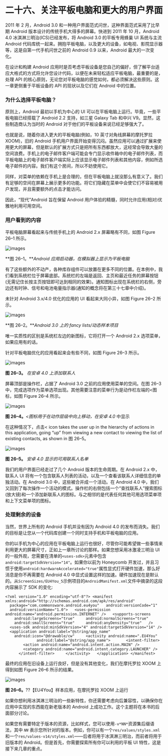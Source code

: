 # 二十六、关注平板电脑和更大的用户界面

2011 年 2 月，Android 3.0 和一种用户界面范式问世，这种界面范式采用了比早期 Android 版本设计的传统手机大得多的屏幕。快进到 2011 年 10 月，Android 4.0 冰淇淋三明治(ICS)已经发布，将 Android 3.0 的平板专用蜂巢 UI 系统与主流 Android 代码库统一起来。拥抱平板电脑，以及更大的设备，如电视、影院显示器等，这是自第一代手机问世之前的 Android 0.9 以来，Android 最大的一次变化。

在设计和构建 Android 应用时是否考虑平板设备是您自己的偏好，但了解平台适应大格式的方式将允许您设计代码，以便在未来轻松适应平板电脑，最重要的是，处理 API 的核心原则，无论您对平板电脑的感觉如何，都必须解决这些原则。这一章更侧重于平板设备的 API 的现状以及它们在 Android 中的位置。

### 为什么选择平板电脑？

原则上，Android 最初以手机为中心的 UI 可以在平板电脑上运行。毕竟，一些平板电脑已经搭载了 Android 2.2 支持，如三星 Galaxy Tab 和中兴 V9。显然，这些制造商认为当时的 Android 对于他们的平板设备来说已经足够强大了。

也就是说，随着你进入更大的平板电脑(例如，10 英寸对角线屏幕的摩托罗拉 XOOM)，旧的 Android 手机用户界面开始变得沉闷。虽然应用可以通过扩展来使用更大的屏幕，但是默认的扩展方式只是把所有东西都放大，这经常会导致大量的空间浪费。手机上的电子邮件客户端可能会专门显示收件箱中的电子邮件列表，而平板电脑上的电子邮件客户端实际上应该显示电子邮件列表和其他内容，例如所选电子邮件的内容。我们有这个房间，所以不妨使用它。

同样，对菜单的依赖在手机上是合理的，但在平板电脑上就没那么有意义了。我们有足够的空间在屏幕上展示更多的功能。将它们隐藏在菜单中会使它们不容易被用户发现，并且需要额外的点击才能访问。

因此，“现代”Android 旨在保留 Android 用户体验的精髓，同时允许应用(相对)优雅地利用可用空间。

### 用户看到的内容

平板电脑屏幕看起来与传统手机上的 Android 2.x 屏幕略有不同，如图 Figure 26–1 所示。

![images](img/2601.jpg)

**图 26–1。***Android 应用启动器，在模拟器上显示为平板电脑*

有了这些额外的不动产，各种库存组件可以放置在更多不同的位置。在本例中，我们看到系统栏位于屏幕底部。系统栏的左端是返回、主页和最近任务的屏幕按钮(无需记住长按主页按钮即可达到相同的效果)。通知图标出现在系统栏的右侧，旁边还有时钟、信号和电池电量指示器(通知的概念将在第三十七章中介绍)。

未针对 Android 3.x/4.0 优化的应用的 UI 看起来大同小异，如图 Figure 26–2 所示。

![images](img/2602.jpg)

**图 26–2。***Android 3.0 上的 fancy lists/动态样本项目*

唯一实质性的区别是系统栏左边的新图标，它将打开一个 Android 2.x 选项菜单，如果应用有的话。

针对平板电脑优化的应用看起来会有些不同，如图 Figure 26–3 所示。

![images](img/2603.jpg)

**图 26–3。** *在安卓 4.0 上添加联系人*

屏幕顶部是操作栏，占据了 Android 3.0 之前的应用使用菜单的空间。在图 26–3 中，完成选项作为菜单选项出现。其他需要注意的菜单行为是动作栏左端的<图标，如图 Figure 26–4 所示。

![images](img/2604.jpg)

**图 26–4。***<图标用于在动作层级中向上移动，在安卓 4.0* 中显示

在这种情况下，点击< icon takes the user up in the hierarchy of actions in this application, going “up” from viewing a new contact to viewing the list of existing contacts, as shown in 图 26–5。

![images](img/2605.jpg)

**图 26–5。** *安卓 4.0 显示的可用联系人名单*

我们的用户界面已经走过了几个 Android 版本的生命周期。在 Android 2.x 中，联系人 UI 将有一个包含联系人列表的活动，以及一个查看该联系人详细信息的单独活动。在 Android 3.0 中，这些被合并成一个活动。在 Android 4.0 中，我们又回到了每次操作一个活动的模式。操作栏的右侧包括一个“查找联系人”搜索图标(放大镜)和一个添加新联系人的图标。与之相邻的是代表任何其他可用选项菜单项和上下文菜单项的图标。

### 处理剩余的设备

当然，世界上所有的 Android 手机并没有因为 Android 4.0 的发布而消失。我们的目标是让您从一个代码库创建一个同时支持手机和平板电脑的应用。

你的以手机为中心的应用在平板电脑上运行也很好，尽管你可能希望做一些事情来利用更大的屏幕尺寸，正如上一章所讨论的那样。如果您想采用冰激凌三明治 UI 的一般外观，您需要在清单的`<uses-sdk>`元素中包含`android:targetSdkVersion="14"`。如果你以前为 Honeycomb 开发过，并且习惯于使用`android:hardwareAccelerated="true"`属性显式打开硬件加速，那么好消息是你不再需要在 Android 4.0 中显式设置这样的加速。硬件加速现在是默认的。从`ScreenSizes/EU4You_5`示例项目的`AndroidManifest.xml`文件中摘录的这段内容展示了 SDK 的变化:

`<?xml version="1.0" encoding="utf-8"?>
<manifest xmlns:android="http://schemas.android.com/apk/res/android"
  package="com.commonsware.android.eu4you"
  android:versionCode="1"
  android:versionName="1.0">
  <uses-permission android:name="android.permission.INTERNET" />
  <supports-screens
    android:largeScreens="true"
    android:normalScreens="true"
    android:smallScreens="true"
    android:anyDensity="true"
  />
  <uses-sdk android:minSdkVersion="4" android:targetSdkVersion="14" />
  <application android:label="@string/app_name"
    android:icon="@drawable/cw"
    <activity android:name=".EU4You"
              android:label="@string/app_name">
      <intent-filter>
        <action android:name="android.intent.action.MAIN" />
        <category android:name="android.intent.category.LAUNCHER" />
      </intent-filter>
    </activity>
  </application>
</manifest>`

最终的应用在旧设备上运行良好，但是没有其他变化，我们在摩托罗拉 XOOM 上得到如图 Figure 26–6 所示的结果。

![images](img/2606.jpg)

**图 26–6。**??【EU4You】样本应用，在摩托罗拉 XOOM 上运行

如果你想利用冰淇淋三明治的一些新特性，你还需要考虑向后兼容性，以确保你在应用中实现的东西能在新老版本的 Android 上成功工作。这个主题将在本书的后面部分讨论。

如果您有需要特定于版本的资源，比如样式，您可以使用`-v*NN*`资源集后缀语法，其中 *`NN`* 表示您所针对的版本。例如，你可以有一个`res/values/styles.xml`和一个`res/values-v14/styles.xml`——后者将用于冰淇淋三明治，而前者将用于旧版本的 Android。但是首先，你需要探索所有你可以利用的平板 UI 特性，这是接下来几章的重点。